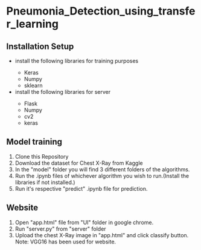 # Pneumonia_Detection_using_transfer_learning

## Installation Setup

<ul>
  <li>install the following libraries for training purposes</li>
  <ul>
    <li>Keras</li>
    <li>Numpy</li>
    <li>sklearn</li>
  </ul>
  <li>install the following libraries for server</li>
  <ul>
    <li>Flask</li>
    <li>Numpy</li>
    <li>cv2</li>
    <li>keras</li>
  </ul>
</ul>

## Model training

1. Clone this Repository
2. Download the dataset for Chest X-Ray from Kaggle
3. In the "model" folder you will find 3 different folders of the algorithms.
4. Run the .ipynb files of whichever algorithm you wish to run.(Install the libraries if not installed.)
5. Run it's respective "predict" .ipynb file for prediction.

## Website
1. Open "app.html" file from "UI" folder in google chrome.
2. Run "server.py" from "server" folder
3. Upload the chest X-Ray image in "app.html" and click classify button.
<br>Note: VGG16 has been used for website.